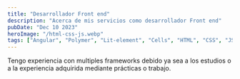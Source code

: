 ```yaml
---
title: "Desarrollador Front end"
description: "Acerca de mis servicios como desarrollador Front end"
pubDate: "Dec 10 2023"
heroImage: "/html-css-js.webp"
tags: ["Angular", "Polymer", "Lit-element", "Cells", "HTML", "CSS", "JS"]
---
```

Tengo experiencia con multiples frameworks debido ya sea a los estudios o a la experiencia adquirida mediante prácticas o trabajo.